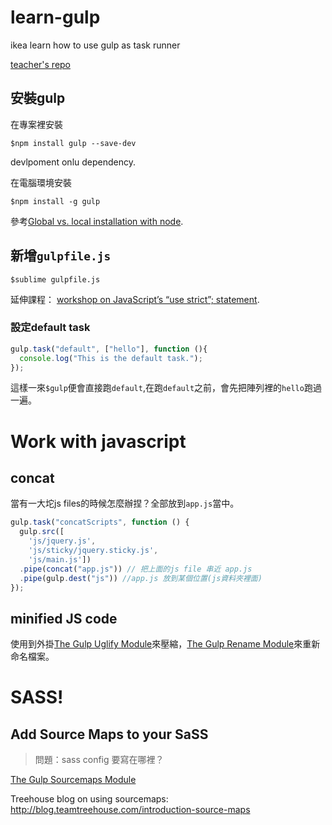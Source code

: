 # learn-gulp

ikea learn how to use gulp as task runner

[teacher's repo](https://github.com/hdngr/treehouse-gulp-basics)

## 安裝gulp

在專案裡安裝

```
$npm install gulp --save-dev
```

devlpoment onlu dependency.

在電腦環境安裝

```
$npm install -g gulp
```

參考[Global vs. local installation with node](https://nodejs.org/en/blog/npm/npm-1-0-global-vs-local-installation/).

## 新增`gulpfile.js`

```
$sublime gulpfile.js
```

延伸課程：
[workshop on JavaScript’s “use strict”; statement](https://teamtreehouse.com/library/the-javascript-use-strict-statement).


### 設定default task

```js
gulp.task("default", ["hello"], function (){
  console.log("This is the default task.");
});
```

這樣一來`$gulp`便會直接跑`default`,在跑`default`之前，會先把陣列裡的`hello`跑過一遍。


# Work with javascript

## concat

當有一大坨js files的時候怎麼辦捏？全部放到`app.js`當中。

```js
gulp.task("concatScripts", function () {
  gulp.src([
    'js/jquery.js',
    'js/sticky/jquery.sticky.js',
    'js/main.js'])
  .pipe(concat("app.js")) // 把上面的js file 串近 app.js
  .pipe(gulp.dest("js")) //app.js 放到某個位置(js資料夾裡面)
});
```

## minified JS code

使用到外掛[The Gulp Uglify Module](https://github.com/terinjokes/gulp-uglify)來壓縮，[The Gulp Rename Module](https://github.com/hparra/gulp-rename)來重新命名檔案。


# SASS!

## Add Source Maps to your SaSS


> 問題：sass config 要寫在哪裡？

[The Gulp Sourcemaps Module]()

Treehouse blog on using sourcemaps: http://blog.teamtreehouse.com/introduction-source-maps



